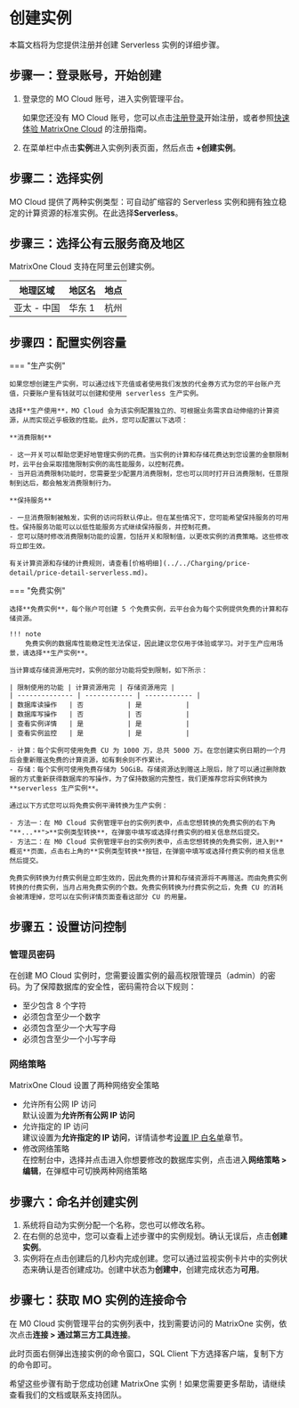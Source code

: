 # 创建实例

本篇文档将为您提供注册并创建 Serverless 实例的详细步骤。

## 步骤一：登录账号，开始创建

1. 登录您的 MO Cloud 账号，进入实例管理平台。

    如果您还没有 MO Cloud 账号，您可以点击[注册登录](https://www.matrixorigin.cn/moc-trial)开始注册，或者参照[快速体验 MatrixOne Cloud](../../Get-Started/quickstart.md) 的注册指南。

2. 在菜单栏中点击**实例**进入实例列表页面，然后点击 **+创建实例**。

## 步骤二：选择实例

MO Cloud 提供了两种实例类型：可自动扩缩容的 Serverless 实例和拥有独立稳定的计算资源的标准实例。在此选择**Serverless**。

## 步骤三：选择公有云服务商及地区

MatrixOne Cloud 支持在阿里云创建实例。

| 地理区域    | 地区名 | 地点 |
| ----------- | ------ | ---- |
| 亚太 - 中国 | 华东 1 | 杭州 |

## 步骤四：配置实例容量

=== "生产实例"

    如果您想创建生产实例，可以通过线下充值或者使用我们发放的代金券方式为您的平台账户充值，只要账户里有钱就可以创建和使用 serverless 生产实例。  

    选择**生产使用**，MO Cloud 会为该实例配置独立的、可根据业务需求自动伸缩的计算资源，从而实现近乎极致的性能。此外，您可以配置以下选项：

    **消费限制**

    - 这一开关可以帮助您更好地管理实例的花费。当实例的计算和存储花费达到您设置的金额限制时，云平台会采取措施限制实例的高性能服务，以控制花费。
    - 当开启消费限制功能时，您需要至少配置月消费限制，您也可以同时打开日消费限制，任意限制到达后，都会触发消费限制行为。

    **保持服务**

    - 一旦消费限制被触发，实例的访问将默认停止。但在某些情况下，您可能希望保持服务的可用性。保持服务功能可以以低性能服务方式继续保持服务，并控制花费。
    - 您可以随时修改消费限制功能的设置，包括开关和限制值，以更改实例的消费策略。这些修改将立即生效。

    有关计算资源和存储的计费规则，请查看[价格明细](../../Charging/price-detail/price-detail-serverless.md)。

=== "免费实例"

    选择**免费实例**，每个账户可创建 5 个免费实例，云平台会为每个实例提供免费的计算和存储资源。

    !!! note
        免费实例的数据库性能稳定性无法保证，因此建议您仅用于体验或学习。对于生产应用场景，请选择**生产实例**。

    当计算或存储资源用完时，实例的部分功能将受到限制，如下所示：

    | 限制使用的功能 | 计算资源用完 | 存储资源用完 |
    | -------------- | ------------ | ------------ |
    | 数据库读操作   | 否           | 是           |
    | 数据库写操作   | 否           | 否           |
    | 查看实例详情   | 是           | 是           |
    | 查看实例监控   | 是           | 是           |

    - 计算：每个实例可使用免费 CU 为 1000 万，总共 5000 万。在您创建实例日期的一个月后会重新赠送免费的计算资源，如有剩余则不作累计。
    - 存储：每个实例可使用免费存储为 50GiB。存储资源达到赠送上限后，除了可以通过删除数据的方式重新获得数据库的写操作，为了保持数据的完整性，我们更推荐您将实例转换为**serverless 生产实例**。

    通过以下方式您可以将免费实例平滑转换为生产实例：

    - 方法一：在 M0 Cloud 实例管理平台的实例列表中，点击您想转换的免费实例的右下角 "**...**">**实例类型转换**，在弹窗中填写或选择付费实例的相关信息然后提交。  
    - 方法二：在 M0 Cloud 实例管理平台的实例列表中，点击您想转换的免费实例，进入到**概览**页面，点击右上角的**实例类型转换**按钮，在弹窗中填写或选择付费实例的相关信息然后提交。

    免费实例转换为付费实例是立即生效的，因此免费的计算和存储资源将不再赠送。而由免费实例转换的付费实例，当月占用免费实例的个数。免费实例转换为付费实例之后，免费 CU 的消耗会被清理掉，您可以在实例详情页面查看这部分 CU 的用量。

## 步骤五：设置访问控制

### 管理员密码

在创建 MO Cloud 实例时，您需要设置实例的最高权限管理员（admin）的密码。为了保障数据库的安全性，密码需符合以下规则：

- 至少包含 8 个字符
- 必须包含至少一个数字
- 必须包含至少一个大写字母
- 必须包含至少一个小写字母

### 网络策略

MatrixOne Cloud 设置了两种网络安全策略

- 允许所有公网 IP 访问  
默认设置为**允许所有公网 IP 访问**
- 允许指定的 IP 访问  
建议设置为**允许指定的 IP 访问**，详情请参考[设置 IP 白名单](../../Security/IP-Access.md)章节。  
- 修改网络策略  
在控制台中，选择并点击进入你想要修改的数据库实例，点击进入**网络策略 > 编辑**，在弹框中可切换两种网络策略

## 步骤六：命名并创建实例

1. 系统将自动为实例分配一个名称，您也可以修改名称。
2. 在右侧的总览中，您可以查看上述步骤中的实例规划。确认无误后，点击**创建实例**。
3. 实例将在点击创建后的几秒内完成创建。您可以通过监视实例卡片中的实例状态来确认是否创建成功。创建中状态为**创建中**，创建完成状态为**可用**。

## 步骤七：获取 MO 实例的连接命令

在 M0 Cloud 实例管理平台的实例列表中，找到需要访问的 MatrixOne 实例，依次点击**连接 > 通过第三方工具连接**。

此时页面右侧弹出连接实例的命令窗口，SQL Client 下方选择客户端，复制下方的命令即可。

希望这些步骤有助于您成功创建 MatrixOne 实例！如果您需要更多帮助，请继续查看我们的文档或联系支持团队。
